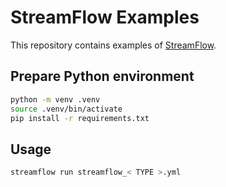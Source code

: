 # StreamFlow Examples

This repository contains examples of [StreamFlow](https://streamflow.di.unito.it).

## Prepare Python environment

```bash
python -m venv .venv
source .venv/bin/activate
pip install -r requirements.txt
```

## Usage

```bash
streamflow run streamflow_< TYPE >.yml
```
